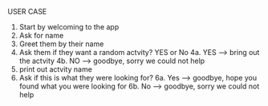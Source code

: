USER CASE

1. Start by welcoming to the app
2. Ask for name
3. Greet them by their name
4. Ask them if they want a random actvity? YES or No
    4a. YES --> bring out the actvity
    4b. NO --> goodbye, sorry we could not help
5. print out actvity name
6. Ask if this is what they were looking for?
    6a. Yes --> goodbye, hope you found what you were looking for
    6b. No --> goodbye, sorry we could not help